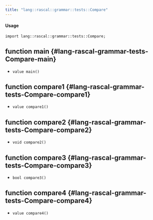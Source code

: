 ```yaml
---
title: "lang::rascal::grammar::tests::Compare"
---
```


#### Usage

`import lang::rascal::grammar::tests::Compare;`


## function main {#lang-rascal-grammar-tests-Compare-main}

* ``value main()``

## function compare1 {#lang-rascal-grammar-tests-Compare-compare1}

* ``value compare1()``

## function compare2 {#lang-rascal-grammar-tests-Compare-compare2}

* ``void compare2()``

## function compare3 {#lang-rascal-grammar-tests-Compare-compare3}

* ``bool compare3()``

## function compare4 {#lang-rascal-grammar-tests-Compare-compare4}

* ``value compare4()``

